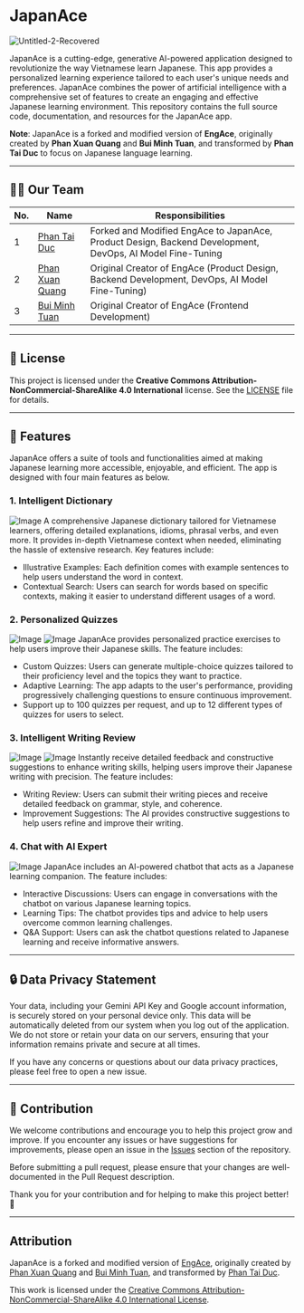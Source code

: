 # JapanAce

![Untitled-2-Recovered](https://github.com/user-attachments/assets/9b2c68a8-0ba2-4655-9c7f-3ce227c8eb86)

JapanAce is a cutting-edge, generative AI-powered application designed to revolutionize the way Vietnamese learn Japanese. This app provides a personalized learning experience tailored to each user's unique needs and preferences. JapanAce combines the power of artificial intelligence with a comprehensive set of features to create an engaging and effective Japanese learning environment. This repository contains the full source code, documentation, and resources for the JapanAce app.

**Note**: JapanAce is a forked and modified version of **EngAce**, originally created by **Phan Xuan Quang** and **Bui Minh Tuan**, and transformed by **Phan Tai Duc** to focus on Japanese language learning.

---

## :raising_hand_man: Our Team
| No. | Name | Responsibilities |
| --- | --- | --- |
| 1 | [Phan Tai Duc](https://github.com/TaiDuc1001 "Phan Tài Đức") | Forked and Modified EngAce to JapanAce, Product Design, Backend Development, DevOps, AI Model Fine-Tuning |
| 2 | [Phan Xuan Quang](https://github.com/phanxuanquang "Phan Xuân Quang") | Original Creator of EngAce (Product Design, Backend Development, DevOps, AI Model Fine-Tuning) |
| 3 | [Bui Minh Tuan](https://github.com/tuan20520342 "Bùi Minh Tuấn") | Original Creator of EngAce (Frontend Development) |

---

## :triangular_flag_on_post: License

This project is licensed under the **Creative Commons Attribution-NonCommercial-ShareAlike 4.0 International** license. See the [LICENSE](./LICENSE) file for details.

---

## :rotating_light: Features
JapanAce offers a suite of tools and functionalities aimed at making Japanese learning more accessible, enjoyable, and efficient. The app is designed with four main features as below.

### 1. Intelligent Dictionary
![Image](https://i.imgur.com/31vNBVJ.png)
A comprehensive Japanese dictionary tailored for Vietnamese learners, offering detailed explanations, idioms, phrasal verbs, and even more. It provides in-depth Vietnamese context when needed, eliminating the hassle of extensive research. Key features include:
- Illustrative Examples: Each definition comes with example sentences to help users understand the word in context.
- Contextual Search: Users can search for words based on specific contexts, making it easier to understand different usages of a word.

### 2. Personalized Quizzes
![Image](https://i.imgur.com/urR5QGz.png)
![Image](https://i.imgur.com/yLNRIHS.png)
JapanAce provides personalized practice exercises to help users improve their Japanese skills. The feature includes:
- Custom Quizzes: Users can generate multiple-choice quizzes tailored to their proficiency level and the topics they want to practice.
- Adaptive Learning: The app adapts to the user's performance, providing progressively challenging questions to ensure continuous improvement.
- Support up to 100 quizzes per request, and up to 12 different types of quizzes for users to select.

### 3. Intelligent Writing Review
![Image](https://i.imgur.com/WUGGkDD.png)
![Image](https://i.imgur.com/wYxijYI.png)
Instantly receive detailed feedback and constructive suggestions to enhance writing skills, helping users improve their Japanese writing with precision. The feature includes:
- Writing Review: Users can submit their writing pieces and receive detailed feedback on grammar, style, and coherence.
- Improvement Suggestions: The AI provides constructive suggestions to help users refine and improve their writing.

### 4. Chat with AI Expert
![Image](https://i.imgur.com/3QV8pZG.png)
JapanAce includes an AI-powered chatbot that acts as a Japanese learning companion. The feature includes:
- Interactive Discussions: Users can engage in conversations with the chatbot on various Japanese learning topics.
- Learning Tips: The chatbot provides tips and advice to help users overcome common learning challenges.
- Q&A Support: Users can ask the chatbot questions related to Japanese learning and receive informative answers.

---

## :lock: Data Privacy Statement
Your data, including your Gemini API Key and Google account information, is securely stored on your personal device only. This data will be automatically deleted from our system when you log out of the application. We do not store or retain your data on our servers, ensuring that your information remains private and secure at all times.

If you have any concerns or questions about our data privacy practices, please feel free to open a new issue.

---

## :open_hands: Contribution
We welcome contributions and encourage you to help this project grow and improve. If you encounter any issues or have suggestions for improvements, please open an issue in the [Issues](https://github.com/TaiDuc1001/JapanAce/issues) section of the repository.

Before submitting a pull request, please ensure that your changes are well-documented in the Pull Request description.

Thank you for your contribution and for helping to make this project better! :tada:

---

## Attribution
JapanAce is a forked and modified version of [EngAce](https://github.com/phanxuanquang/EngAce), originally created by [Phan Xuan Quang](https://github.com/phanxuanquang) and [Bui Minh Tuan](https://github.com/tuan20520342), and transformed by [Phan Tai Duc](https://github.com/TaiDuc1001).

This work is licensed under the [Creative Commons Attribution-NonCommercial-ShareAlike 4.0 International License](https://creativecommons.org/licenses/by-nc-sa/4.0/).